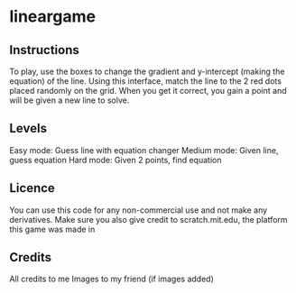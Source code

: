 # lineargame
## Instructions
To play, use the boxes to change the gradient and y-intercept (making the equation) of the line.
Using this interface, match the line to the 2 red dots placed randomly on the grid.
When you get it correct, you gain a point and will be given a new line to solve.
## Levels
Easy mode: Guess line with equation changer
Medium mode: Given line, guess equation
Hard mode: Given 2 points, find equation
## Licence
You can use this code for any non-commercial use and not make any derivatives.
Make sure you also give credit to scratch.mit.edu, the platform this game was made in
## Credits
All credits to me
Images to my friend (if images added)
